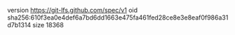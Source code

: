 version https://git-lfs.github.com/spec/v1
oid sha256:610f3ea0e4def6a7bd6dd1663e475fa461fed28ce8e3e8eaf0f986a31d7b1314
size 18368
